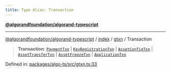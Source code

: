 ```yaml
---
title: Type Alias: Transaction
---
```


[**@algorandfoundation/algorand-typescript**](../../../../README)

***

[@algorandfoundation/algorand-typescript](../../../../README) / [index](../../../README) / [gtxn](../README) / Transaction



> **Transaction**: [`PaymentTxn`](../interfaces/PaymentTxn) \| [`KeyRegistrationTxn`](../interfaces/KeyRegistrationTxn) \| [`AssetConfigTxn`](../interfaces/AssetConfigTxn) \| [`AssetTransferTxn`](../interfaces/AssetTransferTxn) \| [`AssetFreezeTxn`](../interfaces/AssetFreezeTxn) \| [`ApplicationTxn`](../interfaces/ApplicationTxn)

Defined in: [packages/algo-ts/src/gtxn.ts:33](https://github.com/algorandfoundation/puya-ts/blob/main/packages/algo-ts/src/gtxn.ts#L33)
